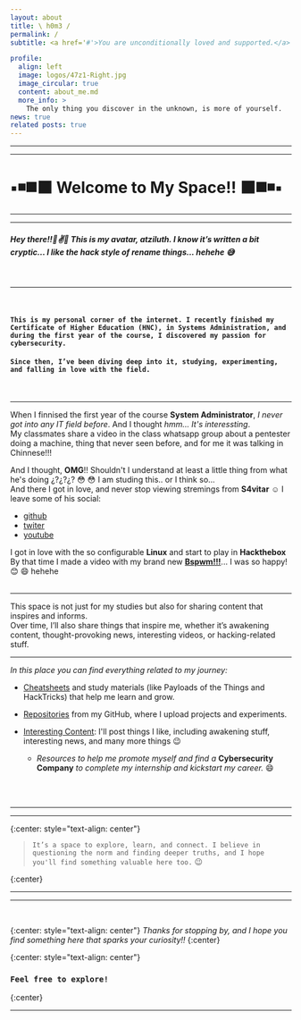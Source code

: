 ```yaml
---
layout: about
title: \ h0m3 /
permalink: /
subtitle: <a href='#'>You are unconditionally loved and supported.</a>

profile:
  align: left
  image: logos/47z1-Right.jpg
  image_circular: true
  content: about_me.md
  more_info: >
    The only thing you discover in the unknown, is more of yourself.
news: true
related posts: true
---
```


---

---

# :black_small_square::black_medium_small_square::black_medium_square::black_large_square: Welcome to My Space!! :black_large_square::black_medium_square::black_medium_small_square::black_small_square:

---

---

##### Hey there!!:wave::v::sparkling_heart: This is my avatar, **atziluth**. I know it’s written a bit cryptic... I like the hack style of rename things... hehehe :sweat_smile:

<br>

---

<br>

#### `This is my personal corner of the internet. I recently finished my Certificate of Higher Education (HNC), in Systems Administration, and during the first year of the course, I discovered my passion for cybersecurity. `

#### `Since then, I’ve been diving deep into it, studying, experimenting, and falling in love with the field.`

<br>

---

When I finnised the first year of the course **System Administrator**, _I never got into any IT field before_. And I thought _hmm... It's interessting_. <br>
My classmates share a video in the class whatsapp group about a pentester doing a machine, thing that never seen before, and for me it was talking in Chinnese!!!<br>

And I thought, **OMG**!! Shouldn't I understand at least a little thing from what he's doing ¿?¿?¿? :flushed: :flushed: I am studing this.. or I think so... <br>
And there I got in love, and never stop viewing stremings from **S4vitar** :relaxed:
I leave some of his social:

- [github](https://github.com/s4vitar)
- [twiter](https://x.com/s4vitar?lang=en)
- [youtube](https://www.youtube.com/channel/UCgzsRmCl4BU-QmSVC4jFOlg)

I got in love with the so configurable **Linux** and start to play in **Hackthebox**<br>
By that time I made a video with my brand new **[Bspwm!!!](/blog/2021/first_contact_with-bspwm/)**... I was so happy! :blush: :smile: hehehe<br><br>

---

This space is not just for my studies but also for sharing content that inspires and informs. <br> Over time, I’ll also share things that inspire me, whether it’s awakening content, thought-provoking news, interesting videos, or hacking-related stuff.<br>

---

_In this place you can find everything related to my journey:_

- [Cheatsheets](/docs) and study materials (like Payloads of the Things and HackTricks) that help me learn and grow.

- [Repositories](repos) from my GitHub, where I upload projects and experiments.

- [Interesting Content](news): I'll post things I like, including awakening stuff, interesting news, and many more things :wink:<br>
  - _Resources to help me promote myself and find a_ **Cybersecurity Company** _to complete my internship and kickstart my career._ :smile: <br><br>

<br>

---

---

{:center: style="text-align: center"}

> `It’s a space to explore, learn, and connect. I believe in questioning the norm and finding deeper truths, and I hope you'll find something valuable here too.` :wink: <br>

{:center}

---

---

<br>

{:center: style="text-align: center"}
_Thanks for stopping by, and I hope you find something here that sparks your curiosity!!_
{:center}

{:center: style="text-align: center"}

### `Feel free to explore!`

{:center}

---

